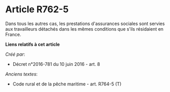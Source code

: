 # Article R762-5

Dans tous les autres cas, les prestations d'assurances sociales sont servies aux travailleurs détachés dans les mêmes
conditions que s'ils résidaient en France.

**Liens relatifs à cet article**

_Créé par_:

  - Décret n°2016-781 du 10 juin 2016 - art. 8

_Anciens textes_:

  - Code rural et de la pêche maritime - art. R764-5 (T)
